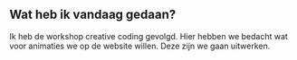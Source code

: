 ## Wat heb ik vandaag gedaan?
Ik heb de workshop creative coding gevolgd. Hier hebben we bedacht wat voor animaties we op de website willen. Deze zijn we gaan uitwerken.